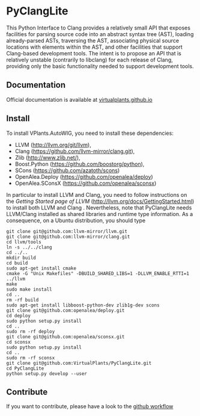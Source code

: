 # PyClangLite

This Python Interface to Clang provides a relatively small API that exposes facilities for parsing source code into an abstract syntax tree (AST), loading already-parsed ASTs, traversing the AST, associating physical source locations with elements within the AST, and other facilities that support Clang-based development tools. The intent is to propose an API that is relatively unstable (contrarily to libclang) for each release of Clang, providing only the basic functionality needed to support development tools. 

## Documentation

Official documentation is available at [virtualplants.github.io](http://virtualplants.github.io)

## Install

To install VPlants.AutoWIG, you need to install these dependencies:
  - LLVM (http://llvm.org/git/llvm),
  - Clang (https://github.com/llvm-mirror/clang.git),
  - Zlib (http://www.zlib.net/),
  - Boost.Python (https://github.com/boostorg/python),
  - SCons (https://github.com/azatoth/scons)
  - OpenAlea.Deploy (https://github.com/openalea/deploy)
  - OpenAlea.SConsX (https://github.com/openalea/sconsx)
  
In particular to install LLVM and Clang, you need to follow instructions on the *Getting Started page of LLVM* (http://llvm.org/docs/GettingStarted.html) to install both LLVM and Clang .
Nevertheless, note that PyClangLite needs LLVM/Clang installed as shared libraries and runtime type information.
As a consequence, on a Ubuntu distribution, you should type

```
git clone git@github.com:llvm-mirror/llvm.git
git clone git@github.com:llvm-mirror/clang.git
cd llvm/tools
ln -s ../../clang
cd ../..
mkdir build
cd build
sudo apt-get install cmake
cmake -G "Unix Makefiles" -DBUILD_SHARED_LIBS=1 -DLLVM_ENABLE_RTTI=1 ../llvm
make
sudo make install
cd ..
rm -rf build
sudo apt-get install libboost-python-dev zlib1g-dev scons
git clone git@github.com:openalea/deploy.git
cd deploy
sudo python setup.py install
cd ..
sudo rm -rf deploy
git clone git@github.com:openalea/sconsx.git
cd sconsx
sudo python setup.py install
cd ..
sudo rm -rf sconsx
git clone git@github.com:VirtualPlants/PyClangLite.git
cd PyClangLite
python setup.py develop --user
```

## Contribute

If you want to contribute, please have a look to the [github workflow](http://virtualplants.github.io/contribute/devel/git-workflow.html)
